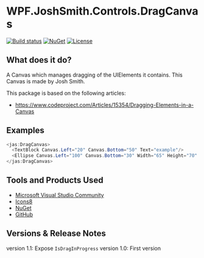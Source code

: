 # WPF.JoshSmith.Controls.DragCanvas

[![Build status](https://github.com/denxorz/WPF.JoshSmith.Controls.DragCanvas/workflows/.NET%20Core/badge.svg)](https://github.com/denxorz/WPF.JoshSmith.Controls.DragCanvas/actions) [![NuGet](https://buildstats.info/nuget/WPF.JoshSmith.Controls.DragCanvas)](https://www.nuget.org/packages/WPF.JoshSmith.Controls.DragCanvas/) [![License](https://img.shields.io/badge/license-CPOL--1.02-blue)](https://github.com/denxorz/WPF.JoshSmith.Controls.DragCanvas/blob/master/LICENSE.md)

## What does it do?
A Canvas which manages dragging of the UIElements it contains. This Canvas is made by Josh Smith.

This package is based on the following articles: 

* https://www.codeproject.com/Articles/15354/Dragging-Elements-in-a-Canvas

## Examples

```C#
<jas:DragCanvas>
  <TextBlock Canvas.Left="20" Canvas.Bottom="50" Text="example"/>
  <Ellipse Canvas.Left="100" Canvas.Bottom="30" Width="65" Height="70" Fill="Blue" />
</jas:DragCanvas>
```

## Tools and Products Used

* [Microsoft Visual Studio Community](https://www.visualstudio.com)
* [Icons8](https://icons8.com/)
* [NuGet](https://www.nuget.org/)
* [GitHub](https://github.com/)


## Versions & Release Notes

version 1.1: Expose `IsDragInProgress`
version 1.0: First version
